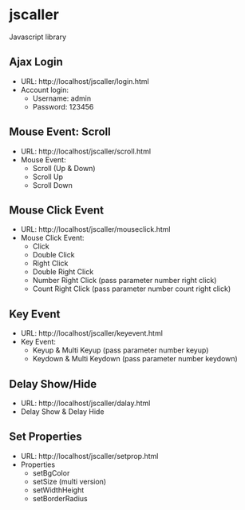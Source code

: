 # jscaller
Javascript library

## Ajax Login

- URL: http://localhost/jscaller/login.html
- Account login:
    + Username: admin
    + Password: 123456


## Mouse Event: Scroll

- URL: http://localhost/jscaller/scroll.html
- Mouse Event:
    + Scroll (Up & Down)
    + Scroll Up
    + Scroll Down


## Mouse Click Event

- URL: http://localhost/jscaller/mouseclick.html
- Mouse Click Event:
    + Click
    + Double Click
    + Right Click
    + Double Right Click
    + Number Right Click (pass parameter number right click)
    + Count Right Click (pass parameter number count right click)


## Key Event

- URL: http://localhost/jscaller/keyevent.html
- Key Event:
    + Keyup & Multi Keyup (pass parameter number keyup)
    + Keydown & Multi Keydown (pass parameter number keydown)


## Delay Show/Hide

- URL: http://localhost/jscaller/dalay.html
- Delay Show & Delay Hide


## Set Properties

- URL: http://localhost/jscaller/setprop.html
- Properties
    + setBgColor
    + setSize (multi version)
    + setWidthHeight
    + setBorderRadius